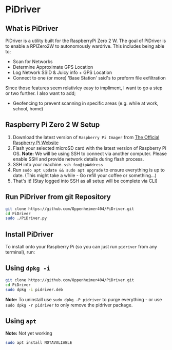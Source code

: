 # PiDriver

What is PiDriver
----------------
PiDriver is a utility built for the RaspberryPi Zero 2 W. The goal of PiDriver is to enable a RPIZero2W to autonomously wardrive. This includes being able to;

- Scan for Networks
- Determine Approximate GPS Location
- Log Network SSID & Juicy info + GPS Location
- Connect to one (or more) 'Base Station' ssid's to preform file exfiltration

Since those features seem relativley easy to impliment, I want to go a step or two further. I also want to add;

- Geofencing to prevent scanning in specific areas (e.g. while at work, school, home)

Raspberry Pi Zero 2 W Setup
---------------------------
1. Download the latest version of `Raspberry Pi Imager` from [The Official Raspberry Pi Website](https://www.raspberrypi.com/software/)
2. Flash your selected microSD card with the latest version of Raspberry Pi OS.
**Note:** We will be using SSH to connect via another computer. Please enable SSH and provide network details during flash process.
3. SSH into your machine. `ssh foo@ipAddress`
4. Run `sudo apt update && sudo apt upgrade` to ensure everything is up to date. (This might take a while - Go refill your coffee or something...)
5. That's it! (Stay logged into SSH as all setup will be complete via CLI)

Run PiDriver from git Repository
--------------------------------
```bash
git clone https://github.com/Oppenheimer404/PiDriver.git
cd PiDriver
sudo ./PiDriver.py
```

Install PiDriver
----------------
To install onto your Raspberry Pi (so you can just run `pidriver` from any terminal), run:

Using `dpkg -i`
-----------

```bash
git clone https://github.com/Oppenheimer404/PiDriver.git
cd PiDriver
sudo dpkg -i pidriver.deb
```

**Note:** To uninstall use `sudo dpkg -P pidriver` to purge everything - or use `sudo dpkg -r pidriver` to only remove the pidriver package.

Using `apt`
-----------
**Note:** Not yet working

```bash
sudo apt install NOTAVALIABLE
```
